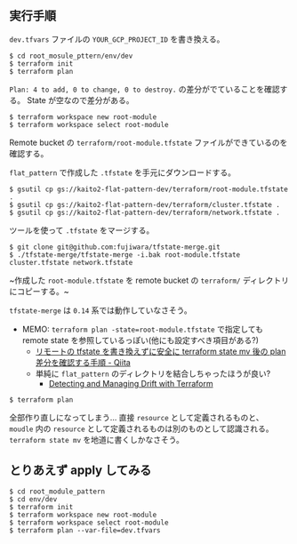 ## 実行手順

`dev.tfvars` ファイルの `YOUR_GCP_PROJECT_ID` を書き換える。

```
$ cd root_mosule_pttern/env/dev
$ terraform init
$ terraform plan
```

`Plan: 4 to add, 0 to change, 0 to destroy.` の差分がでていることを確認する。
State が空なので差分がある。

```
$ terraform workspace new root-module
$ terraform workspace select root-module
```

Remote bucket の `terraform/root-module.tfstate` ファイルができているのを確認する。

`flat_pattern` で作成した `.tfstate` を手元にダウンロードする。

```
$ gsutil cp gs://kaito2-flat-pattern-dev/terraform/root-module.tfstate .
$ gsutil cp gs://kaito2-flat-pattern-dev/terraform/cluster.tfstate .
$ gsutil cp gs://kaito2-flat-pattern-dev/terraform/network.tfstate .
```

ツールを使って `.tfstate` をマージする。

```
$ git clone git@github.com:fujiwara/tfstate-merge.git
$ ./tfstate-merge/tfstate-merge -i.bak root-module.tfstate cluster.tfstate network.tfstate
```

~作成した `root-module.tfstate` を remote bucket の `terraform/` ディレクトリにコピーする。~

`tfstate-merge` は `0.14` 系では動作していなさそう。

- MEMO: `terraform plan -state=root-module.tfstate` で指定しても remote state を参照しているっぽい(他にも設定すべき項目がある?)
  - [リモートの tfstate を書き換えずに安全に terraform state mv 後の plan 差分を確認する手順 - Qiita](https://qiita.com/minamijoyo/items/b4d70787556c83f289e7)
  - 単純に `flat_pattern` のディレクトリを結合しちゃったほうが良い?
    - [Detecting and Managing Drift with Terraform](https://www.hashicorp.com/blog/detecting-and-managing-drift-with-terraform)

```
$ terraform plan
```

全部作り直しになってしまう…
直接 `resource` として定義されるものと、 `moudle` 内の `resource` として定義されるものは別のものとして認識される。
`terraform state mv` を地道に書くしかなさそう。

## とりあえず apply してみる

```
$ cd root_module_pattern
$ cd env/dev
$ terraform init
$ terraform workspace new root-module
$ terraform workspace select root-module
$ terraform plan --var-file=dev.tfvars
```
